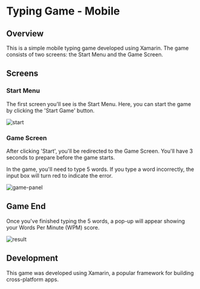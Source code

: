 # Typing Game - Mobile

## Overview
This is a simple mobile typing game developed using Xamarin. The game consists of two screens: the Start Menu and the Game Screen.

## Screens

### Start Menu
The first screen you'll see is the Start Menu. Here, you can start the game by clicking the 'Start Game' button. 

![start](https://github.com/Stephen-Sim/TypingGame-Mobile/assets/74543535/d37a9905-7254-4ee4-b021-b5e6568c869b)

### Game Screen
After clicking 'Start', you'll be redirected to the Game Screen. You'll have 3 seconds to prepare before the game starts. 

In the game, you'll need to type 5 words. If you type a word incorrectly, the input box will turn red to indicate the error. 

![game-panel](https://github.com/Stephen-Sim/TypingGame-Mobile/assets/74543535/85fee7d0-0a42-48bc-bf21-0eb968c2e3bb)

## Game End
Once you've finished typing the 5 words, a pop-up will appear showing your Words Per Minute (WPM) score. 

![result](https://github.com/Stephen-Sim/TypingGame-Mobile/assets/74543535/2264f5de-1471-471e-9611-9bfca444c736)

## Development
This game was developed using Xamarin, a popular framework for building cross-platform apps.
